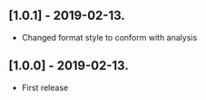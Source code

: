 ## [1.0.1] - 2019-02-13.

* Changed format style to conform with analysis

## [1.0.0] - 2019-02-13.

* First release
